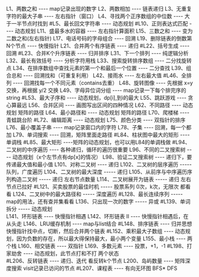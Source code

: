 L1、两数之和 ---- map记录出现的数字
L2、两数相加 ---- 链表递归
L3、无重复字符的最大子串 ---- 左右指针（窗口）
L4、寻找两个正序数组的中位数 ---- 大于一半节点时找到
#L5、最长回文字符串 ---- 动态规划
#L10、正则表达式匹配 ---- 动态规划
L11、盛最多水的容器 ---- 左右指针算面积
L15、三数之和 ---- 变为二数之和(左右指针)
L17、电话号码的字母组合 ---- 回溯
L19、删除链表的倒数第N个节点 ---- 快慢指针
L21、合并两个有序链表 ---- 递归
#L22、括号生成 ---- 回溯
#L23、合并K个升序链表 ---- 归并排序
L31、下一个排列 ---- 纯逻辑分析
L32、最长有效括号 ---- 分析字符用栈
L33、搜索旋转排序数组 ---- 二分找旋转点
L34、在排序数组中查找元素的第一个和最后一个位置 ---- 二分查找
L39、组合总和 ---- 回溯找和（可重复利用）
L42、接雨水 ---- 左右最大值
#L46、全排列 ---- 回溯找每一个不同元素（contains去重）
L48、旋转图像 ---- 先根据 x=y 交换，再根据 y/2 交换
L49、字母异位词分组 ---- map记录一下每个排完序的string
#L53、最大子序和 ---- 动态规划，dp[i],到i的最大
L55、跳跃游戏 ---- 贪心算最远
L56、合并区间 ---- 画图写出区间的四种情况
L62、不同路径 ---- 动态规划 矩阵的路径
L64、最小路径和 ----  动态规划 矩阵的路径
L70、爬楼梯 ---- 青蛙跳台阶
#L72、编辑距离 ---- 动态规划
L75、颜色分类 ---- 双指针的排序
L76、最小覆盖子串 ---- map记录窗口内的字符
L78、子集 ---- 回溯，每一个都加
L79、单词搜索 ----  回溯，矩阵里面走路径
#L84、柱状图中最大的矩形 ---- 单调栈
#L85、最大矩形 ----矩阵的动态规划，也可以用L84的单调栈做
#L94、二叉树的中序遍历 ---- 各种递归，循环的遍历很重要
L96、不同的二叉搜索树 ---- 动态规划（x个左节点有dp[x]的情况）
L98、验证二叉搜索树 ---- 递归下，要传递最大值和最小值
L101、对称二叉树 ---- 递归
L102、二叉树的层序遍历 ----- 队列，广度遍历
L104、二叉树的最大深度 ----- 递归
L105、从前序与中序遍历序列构造二叉树 ----- 递归 左右节点数量
L114、二叉树展开为链表   ----- 递归 左右节点已拉好
#L121、买卖股票的最佳时机   ----- 股票系列 0次，k次，无限次 都看看
L124、二叉树中的最大路径和   ----- 深度遍历
#L128、最长连续序列   ----- map的用法，还有查并集看看
L136、只出现一次的数字 ----- 异或
#L139、单词拆分   ----- 动态规划 	
L141、环形链表 ----  快慢指针相遇
L142、环形链表 II ----   快慢指针相遇后，在从头走
L146、LRU缓存机制 ----   map与list结合
#L148、排序链表 ---- 归并思想 快慢指针找中点，切断，然后合并两个链表
#L152、乘积最大子数组 ---- 动态规划，因为负数的存在，所以最大得保持最大，最小两个变量
L155、最小栈 ---- 两个栈
L160、相交链表 ---- 双指针
L169、多数元素 ---- 投票，+1，-1
#L198、打家劫舍 ----   动态规划，此节点打和不打 两个状态  
#L206、反转链表 ---- 递归、迭代   看反转k个节点
L200、岛屿数量 ---- 矩阵深度搜索 visit记录已访问的节点
#L207、课程表 ----  有向无环图 BFS*   DFS